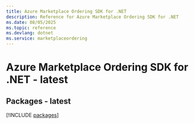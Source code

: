 ```yaml
---
title: Azure Marketplace Ordering SDK for .NET
description: Reference for Azure Marketplace Ordering SDK for .NET
ms.date: 08/05/2025
ms.topic: reference
ms.devlang: dotnet
ms.service: marketplaceordering
---
```

# Azure Marketplace Ordering SDK for .NET - latest
## Packages - latest
[!INCLUDE [packages](marketplace-ordering-index.md)]